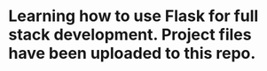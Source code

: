 # Learning how to use Flask for full stack development. Project files have been uploaded to this repo.